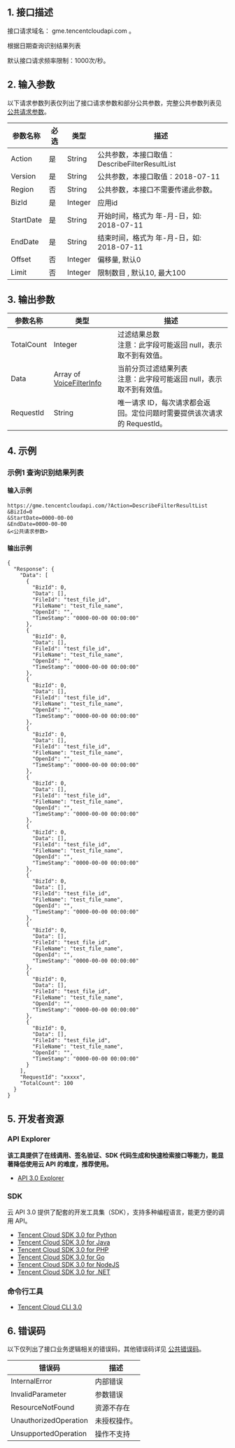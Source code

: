 ## 1. 接口描述

接口请求域名： gme.tencentcloudapi.com 。

根据日期查询识别结果列表

默认接口请求频率限制：1000次/秒。

## 2. 输入参数

以下请求参数列表仅列出了接口请求参数和部分公共参数，完整公共参数列表见 [公共请求参数](https://cloud.tencent.com/document/api/607/35367)。

| 参数名称 | 必选 | 类型 | 描述 |
|---------|---------|---------|---------|
| Action | 是 | String | 公共参数，本接口取值：DescribeFilterResultList |
| Version | 是 | String | 公共参数，本接口取值：2018-07-11 |
| Region | 否 | String | 公共参数，本接口不需要传递此参数。 |
| BizId | 是 | Integer | 应用id |
| StartDate | 是 | String | 开始时间，格式为 年-月-日，如: 2018-07-11 |
| EndDate | 是 | String | 结束时间，格式为 年-月-日，如: 2018-07-11 |
| Offset | 否 | Integer | 偏移量, 默认0 |
| Limit | 否 | Integer | 限制数目	, 默认10, 最大100 |

## 3. 输出参数

| 参数名称 | 类型 | 描述 |
|---------|---------|---------|
| TotalCount | Integer | 过滤结果总数<br/>注意：此字段可能返回 null，表示取不到有效值。|
| Data | Array of [VoiceFilterInfo](https://cloud.tencent.com/document/api/607/35375#VoiceFilterInfo) | 当前分页过滤结果列表<br/>注意：此字段可能返回 null，表示取不到有效值。|
| RequestId | String | 唯一请求 ID，每次请求都会返回。定位问题时需要提供该次请求的 RequestId。|

## 4. 示例

### 示例1 查询识别结果列表

#### 输入示例

```
https://gme.tencentcloudapi.com/?Action=DescribeFilterResultList
&BizId=0
&StartDate=0000-00-00
&EndDate=0000-00-00
&<公共请求参数>
```

#### 输出示例

```
{
  "Response": {
    "Data": [
      {
        "BizId": 0,
        "Data": [],
        "FileId": "test_file_id",
        "FileName": "test_file_name",
        "OpenId": "",
        "TimeStamp": "0000-00-00 00:00:00"
      },
      {
        "BizId": 0,
        "Data": [],
        "FileId": "test_file_id",
        "FileName": "test_file_name",
        "OpenId": "",
        "TimeStamp": "0000-00-00 00:00:00"
      },
      {
        "BizId": 0,
        "Data": [],
        "FileId": "test_file_id",
        "FileName": "test_file_name",
        "OpenId": "",
        "TimeStamp": "0000-00-00 00:00:00"
      },
      {
        "BizId": 0,
        "Data": [],
        "FileId": "test_file_id",
        "FileName": "test_file_name",
        "OpenId": "",
        "TimeStamp": "0000-00-00 00:00:00"
      },
      {
        "BizId": 0,
        "Data": [],
        "FileId": "test_file_id",
        "FileName": "test_file_name",
        "OpenId": "",
        "TimeStamp": "0000-00-00 00:00:00"
      },
      {
        "BizId": 0,
        "Data": [],
        "FileId": "test_file_id",
        "FileName": "test_file_name",
        "OpenId": "",
        "TimeStamp": "0000-00-00 00:00:00"
      },
      {
        "BizId": 0,
        "Data": [],
        "FileId": "test_file_id",
        "FileName": "test_file_name",
        "OpenId": "",
        "TimeStamp": "0000-00-00 00:00:00"
      },
      {
        "BizId": 0,
        "Data": [],
        "FileId": "test_file_id",
        "FileName": "test_file_name",
        "OpenId": "",
        "TimeStamp": "0000-00-00 00:00:00"
      },
      {
        "BizId": 0,
        "Data": [],
        "FileId": "test_file_id",
        "FileName": "test_file_name",
        "OpenId": "",
        "TimeStamp": "0000-00-00 00:00:00"
      },
      {
        "BizId": 0,
        "Data": [],
        "FileId": "test_file_id",
        "FileName": "test_file_name",
        "OpenId": "",
        "TimeStamp": "0000-00-00 00:00:00"
      }
    ],
    "RequestId": "xxxxx",
    "TotalCount": 100
  }
}
```


## 5. 开发者资源

### API Explorer

**该工具提供了在线调用、签名验证、SDK 代码生成和快速检索接口等能力，能显著降低使用云 API 的难度，推荐使用。**

* [API 3.0 Explorer](https://console.cloud.tencent.com/api/explorer?Product=gme&Version=2018-07-11&Action=DescribeFilterResultList)

### SDK

云 API 3.0 提供了配套的开发工具集（SDK），支持多种编程语言，能更方便的调用 API。

* [Tencent Cloud SDK 3.0 for Python](https://github.com/TencentCloud/tencentcloud-sdk-python)
* [Tencent Cloud SDK 3.0 for Java](https://github.com/TencentCloud/tencentcloud-sdk-java)
* [Tencent Cloud SDK 3.0 for PHP](https://github.com/TencentCloud/tencentcloud-sdk-php)
* [Tencent Cloud SDK 3.0 for Go](https://github.com/TencentCloud/tencentcloud-sdk-go)
* [Tencent Cloud SDK 3.0 for NodeJS](https://github.com/TencentCloud/tencentcloud-sdk-nodejs)
* [Tencent Cloud SDK 3.0 for .NET](https://github.com/TencentCloud/tencentcloud-sdk-dotnet)

### 命令行工具

* [Tencent Cloud CLI 3.0](https://intl.cloud.tencent.com/document/product/1013/33463)

## 6. 错误码

以下仅列出了接口业务逻辑相关的错误码，其他错误码详见 [公共错误码](https://cloud.tencent.com/document/api/607/15694#.E5.85.AC.E5.85.B1.E9.94.99.E8.AF.AF.E7.A0.81)。

| 错误码 | 描述 |
|---------|---------|
| InternalError | 内部错误 |
| InvalidParameter | 参数错误 |
| ResourceNotFound | 资源不存在 |
| UnauthorizedOperation | 未授权操作。 |
| UnsupportedOperation | 操作不支持 |
